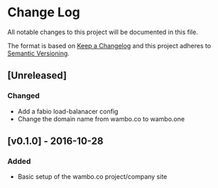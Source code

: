 # Change Log
All notable changes to this project will be documented in this file.

The format is based on [Keep a Changelog](http://keepachangelog.com/)
and this project adheres to [Semantic Versioning](http://semver.org/).

## [Unreleased]

### Changed
- Add a fabio load-balanacer config
- Change the domain name from wambo.co to wambo.one

## [v0.1.0] - 2016-10-28

### Added
- Basic setup of the wambo.co project/company site
